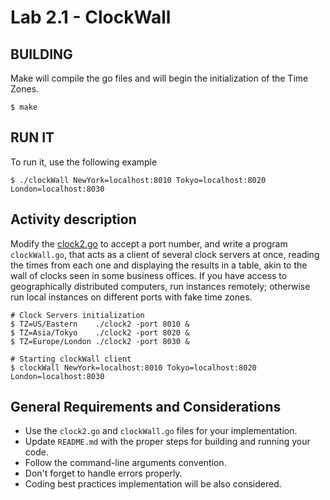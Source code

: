 Lab 2.1 - ClockWall
===================
BUILDING
--------
Make will compile the go files and will begin the initialization of the Time Zones.
```
$ make
```
RUN IT
------
To run it, use the following example
```
$ ./clockWall NewYork=localhost:8010 Tokyo=localhost:8020 London=localhost:8030
```

Activity description
--------------------
Modify the [clock2.go](./clock2.go) to accept a port number, and write a program `clockWall.go`, that acts as a client of several clock servers at once, reading the times from each one and displaying the results in a table, akin to the wall of clocks seen in some business offices. If you have access to geographically distributed computers, run instances remotely; otherwise run local instances on different ports with fake time zones.

```
# Clock Servers initialization
$ TZ=US/Eastern    ./clock2 -port 8010 &
$ TZ=Asia/Tokyo    ./clock2 -port 8020 &
$ TZ=Europe/London ./clock2 -port 8030 &

# Starting clockWall client
$ clockWall NewYork=localhost:8010 Tokyo=localhost:8020 London=localhost:8030
```

General Requirements and Considerations
---------------------------------------
- Use the `clock2.go` and `clockWall.go` files for your implementation.
- Update `README.md` with the proper steps for building and running your code.
- Follow the command-line arguments convention.
- Don't forget to handle errors properly.
- Coding best practices implementation will be also considered.
